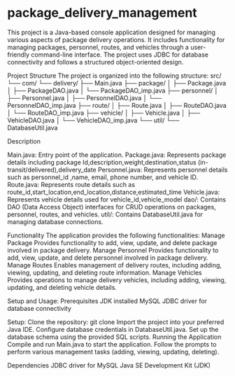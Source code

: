# package_delivery_management
This project is a Java-based console application designed for managing various aspects of package delivery operations. It includes functionality for managing packages, personnel, routes, and vehicles through a user-friendly command-line interface. The project uses JDBC for database connectivity and follows a structured object-oriented design.

Project Structure
The project is organized into the following structure:
src/
└── com/
    └── delivery/
        ├── Main.java
        ├── package/
        │   ├── Package.java
        │   ├── PackageDAO.java
        │   └── PackageDAO_imp.java
        ├── personnel/
        │   ├── Personnel.java
        │   ├── PersonnelDAO.java
        │   └── PersonnelDAO_imp.java
        ├── route/
        │   ├── Route.java
        │   ├── RouteDAO.java
        │   └── RouteDAO_imp.java
        ├── vehicle/
        │   ├── Vehicle.java
        │   ├── VehicleDAO.java
        │   └── VehicleDAO_imp.java
        └── util/
            └── DatabaseUtil.java


Description

Main.java: Entry point of the application.
Package.java: Represents package details including package Id,description,weight,destination,status (in-transit/delivered),delivery_date
Personnel.java: Represents personnel details such as personnel_id ,name, email, phone number, and vehicle ID.
Route.java: Represents route details such as route_id,start_location,end_location,distance,estimated_time
Vehicle.java: Represents vehicle details used for vehicle_id,vehicle_model
dao/: Contains DAO (Data Access Object) interfaces for CRUD operations on packages, personnel, routes, and vehicles.
util/: Contains DatabaseUtil.java for managing database connections.

Functionality
The application provides the following functionalities:
Manage Package
  Provides functionality to add, view, update, and delete package involved in package delivery.
Manage Personnel
  Provides functionality to add, view, update, and delete personnel involved in package delivery.
Manage Routes
  Enables management of delivery routes, including adding, viewing, updating, and deleting route information.
 Manage Vehicles
  Provides operations to manage delivery vehicles, including adding, viewing, updating, and deleting vehicle details.

Setup and Usage:
Prerequisites
JDK installed
MySQL 
JDBC driver for database connectivity

Setup:
Clone the repository: git clone <repository-url>
Import the project into your preferred Java IDE.
Configure database credentials in DatabaseUtil.java.
Set up the database schema using the provided SQL scripts.
Running the Application
Compile and run Main.java to start the application.
Follow the prompts to perform various management tasks (adding, viewing, updating, deleting).

Dependencies
JDBC driver for MySQL 
Java SE Development Kit (JDK)
